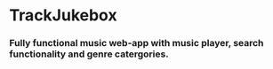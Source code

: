 # TrackJukebox

### Fully functional music web-app with music player, search functionality and genre catergories.

